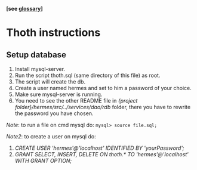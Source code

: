 __[see [glossary](https://github.com/omismone/strapizzami/wiki/Glossario)]__  

# Thoth instructions

## Setup database

1. Install mysql-server.
1. Run the script thoth.sql (same directory of this file) as root.
1. The script will create the db.
1. Create a user named hermes and set to him a password of your choice.
1. Make sure mysql-server is running.
1. You need to see the other README file in _{project folder}/hermes/src/../services/dao/rdb_ folder, there you have to rewrite the password you have chosen.

_Note_: to run a file on cmd mysql do:  `mysql> source file.sql;`  

_Note2_: to create a user on mysql do:
 
1. _CREATE USER 'hermes'@'localhost' IDENTIFIED BY 'yourPassword';_  
1. _GRANT SELECT, INSERT, DELETE ON thoth.* TO 'hermes'@'localhost' WITH GRANT OPTION;_
